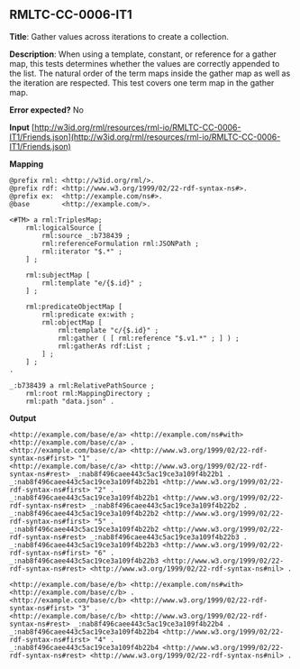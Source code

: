 ## RMLTC-CC-0006-IT1

**Title**: Gather values across iterations to create a collection.

**Description**: When using a template, constant, or reference for a gather map, this tests determines whether the values are correctly appended to the list. The natural order of the term maps inside the gather map as well as the iteration are respected. This test covers one term map in the gather map.

**Error expected?** No

**Input**
 [http://w3id.org/rml/resources/rml-io/RMLTC-CC-0006-IT1/Friends.json](http://w3id.org/rml/resources/rml-io/RMLTC-CC-0006-IT1/Friends.json)

**Mapping**
```
@prefix rml: <http://w3id.org/rml/>.
@prefix rdf: <http://www.w3.org/1999/02/22-rdf-syntax-ns#>.
@prefix ex:  <http://example.com/ns#>.
@base        <http://example.com/>.

<#TM> a rml:TriplesMap;
    rml:logicalSource [
        rml:source _:b738439 ;
        rml:referenceFormulation rml:JSONPath ;
        rml:iterator "$.*" ;
    ] ;

    rml:subjectMap [
        rml:template "e/{$.id}" ;
    ] ;

    rml:predicateObjectMap [
        rml:predicate ex:with ;
        rml:objectMap [
            rml:template "c/{$.id}" ;
            rml:gather ( [ rml:reference "$.v1.*" ; ] ) ;
            rml:gatherAs rdf:List ;
        ] ;
    ] ;
.

_:b738439 a rml:RelativePathSource ;
    rml:root rml:MappingDirectory ;
    rml:path "data.json" .
```

**Output**
```
<http://example.com/base/e/a> <http://example.com/ns#with> <http://example.com/base/c/a> .
<http://example.com/base/c/a> <http://www.w3.org/1999/02/22-rdf-syntax-ns#first> "1" .
<http://example.com/base/c/a> <http://www.w3.org/1999/02/22-rdf-syntax-ns#rest> _:nab8f496caee443c5ac19ce3a109f4b22b1 .
_:nab8f496caee443c5ac19ce3a109f4b22b1 <http://www.w3.org/1999/02/22-rdf-syntax-ns#first> "2" .
_:nab8f496caee443c5ac19ce3a109f4b22b1 <http://www.w3.org/1999/02/22-rdf-syntax-ns#rest> _:nab8f496caee443c5ac19ce3a109f4b22b2 .
_:nab8f496caee443c5ac19ce3a109f4b22b2 <http://www.w3.org/1999/02/22-rdf-syntax-ns#first> "5" .
_:nab8f496caee443c5ac19ce3a109f4b22b2 <http://www.w3.org/1999/02/22-rdf-syntax-ns#rest> _:nab8f496caee443c5ac19ce3a109f4b22b3 .
_:nab8f496caee443c5ac19ce3a109f4b22b3 <http://www.w3.org/1999/02/22-rdf-syntax-ns#first> "6" .
_:nab8f496caee443c5ac19ce3a109f4b22b3 <http://www.w3.org/1999/02/22-rdf-syntax-ns#rest> <http://www.w3.org/1999/02/22-rdf-syntax-ns#nil> .

<http://example.com/base/e/b> <http://example.com/ns#with> <http://example.com/base/c/b> .
<http://example.com/base/c/b> <http://www.w3.org/1999/02/22-rdf-syntax-ns#first> "3" .
<http://example.com/base/c/b> <http://www.w3.org/1999/02/22-rdf-syntax-ns#rest> _:nab8f496caee443c5ac19ce3a109f4b22b4 .
_:nab8f496caee443c5ac19ce3a109f4b22b4 <http://www.w3.org/1999/02/22-rdf-syntax-ns#first> "4" .
_:nab8f496caee443c5ac19ce3a109f4b22b4 <http://www.w3.org/1999/02/22-rdf-syntax-ns#rest> <http://www.w3.org/1999/02/22-rdf-syntax-ns#nil> .

```

